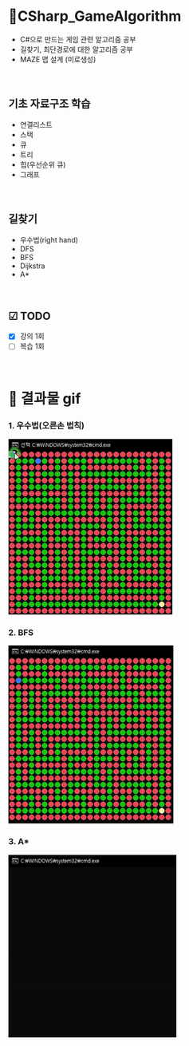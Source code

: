 # 🚀CSharp_GameAlgorithm
- C#으로 만드는 게임 관련 알고리즘 공부
- 길찾기, 최단경로에 대한 알고리즘 공부
- MAZE 맵 설계 (미로생성)

　
## 기초 자료구조 학습
- 연결리스트
- 스택
- 큐
- 트리
- 힙(우선순위 큐)
- 그래프

　
## 길찾기
- 우수법(right hand)
- DFS
- BFS
- Dijkstra
- A*

　
## ☑ TODO
- [x] 강의 1회
- [ ] 복습 1회

　
# 🎨 결과물 gif
### 1. 우수법(오른손 법칙)
![](Screenshots/right.gif)

### 2. BFS
![](Screenshots/BFS.gif)

### 3. A*
![](Screenshots/Astar.gif)

